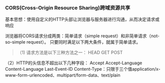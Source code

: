 ###  CORS(Cross-Origin Resource Sharing)跨域资源共享   

基本思想：使用自定义的HTTP头部让浏览器与服务器进行沟通，从而决定请求或响应    

浏览器将CORS请求分成两类：简单请求（simple request）和非简单请求（not-so-simple request）。
只要同时满足以下两大条件，就属于简单请求。  
> （1) 请求方法是以下三种方法之一：
HEAD
GET
POST   

（2）HTTP的头信息不超出以下几种字段：
Accept
Accept-Language
Content-Language
Last-Event-ID
Content-Type：只限于三个值application/x-www-form-urlencoded、multipart/form-data、text/plain


